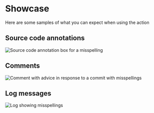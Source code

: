 # Showcase

Here are some samples of what you can expect when using the action

## Source code annotations

![Source code annotation box for a misspelling](https://github.com/jsoref/check-spelling/blob/prerelease/images/check-spelling-annotation.png)

## Comments

![Comment with advice in response to a commit with misspellings](https://github.com/jsoref/check-spelling/blob/prerelease/images/check-spelling-comment.png)

## Log messages

![Log showing misspellings](https://github.com/jsoref/check-spelling/blob/prerelease/images/check-spelling-log.png)
